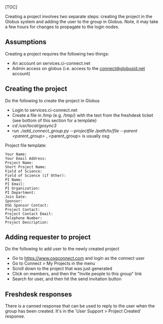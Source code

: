 [TOC]

[title]: - "Creating a new project"

Creating a project involves two separate steps: creating the project in the Globus system and adding the user to the group in Globus.  Note, it may take a few hours for changes to propagate to the login nodes.

## Assumptions

Creating a project requires the following two things:

* An account on services.ci-connect.net
* Admin access on globus (i.e. access to the connect@globusid.net account)

## Creating the project

Do the following to create the project in Globus 

* Login to services.ci-connect.net
* Create a file in /tmp (e.g. /tmp/<projectname>) with the text from the freshdesk ticket (see bottom of this section for a template)
* _cd /usr/local/gosync3_
* run _./add_connect_group.py --projectfile /path/to/file --parent <parent_group>_ , <parent_group> is usually osg

Project file template:

	Your Name: 
	Your Email Address: 
	Project Name: 
	Short Project Name: 
	Field of Science: 
	Field of Science (if Other):
	PI Name: 
	PI Email: 
	PI Organization: 
	PI Department: 
	Join Date:
	Sponsor:
	OSG Sponsor Contact:
	Project Contact: 
	Project Contact Email: 
	Telephone Number: 
	Project Description: 




## Adding requester to project

Do the following to add user to the newly created project

* Go to https://www.osgconnect.com and login as the connect user
* Go to Connect > My Projects in the menu
* Scroll down to the project that was just generated
* Click on members, and then the "Invite people to this group" link
* Search for user, and then hit the send invitation button

## Freshdesk responses

There is a canned response that can be used to reply to the user when the group has been created.  It's in the 'User Support > Project Created' response. 

